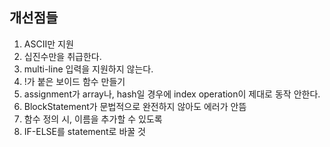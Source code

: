## 개선점들

1. ASCII만 지원
2. 십진수만을 취급한다.
3. multi-line 입력을 지원하지 않는다.
4. !가 붙은 보이드 함수 만들기
5. assignment가 array나, hash일 경우에 index operation이 제대로 동작 안한다.
6. BlockStatement가 문법적으로 완전하지 않아도 에러가 안뜸
7. 함수 정의 시, 이름을 추가할 수 있도록 
8. IF-ELSE를 statement로 바꿀 것